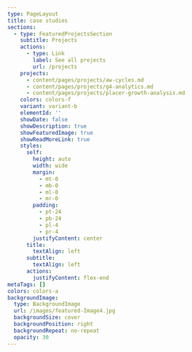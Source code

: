 ```yaml
---
type: PageLayout
title: case studies
sections:
  - type: FeaturedProjectsSection
    subtitle: Projects
    actions:
      - type: Link
        label: See all projects
        url: /projects
    projects:
      - content/pages/projects/aw-cycles.md
      - content/pages/projects/g4-analytics.md
      - content/pages/projects/placer-growth-analysis.md
    colors: colors-f
    variant: variant-b
    elementId: ''
    showDate: false
    showDescription: true
    showFeaturedImage: true
    showReadMoreLink: true
    styles:
      self:
        height: auto
        width: wide
        margin:
          - mt-0
          - mb-0
          - ml-0
          - mr-0
        padding:
          - pt-24
          - pb-24
          - pl-4
          - pr-4
        justifyContent: center
      title:
        textAlign: left
      subtitle:
        textAlign: left
      actions:
        justifyContent: flex-end
metaTags: []
colors: colors-a
backgroundImage:
  type: BackgroundImage
  url: /images/featured-Image4.jpg
  backgroundSize: cover
  backgroundPosition: right
  backgroundRepeat: no-repeat
  opacity: 30
---
```

